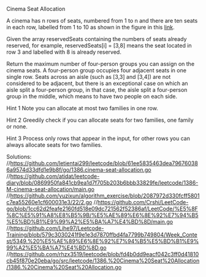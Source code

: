 Cinema Seat Allocation

A cinema has n rows of seats, numbered from 1 to n and there are ten seats in each row, labelled from 1 to 10 as shown in the figure in this [link](https://leetcode.com/problems/cinema-seat-allocation/).

Given the array reservedSeats containing the numbers of seats already reserved, for example, reservedSeats[i] = [3,8] 
means the seat located in row 3 and labelled with 8 is already reserved.

Return the maximum number of four-person groups you can assign on the cinema seats. A four-person group occupies four 
adjacent seats in one single row. Seats across an aisle (such as [3,3] and [3,4]) are not considered to be adjacent, but 
there is an exceptional case on which an aisle split a four-person group, in that case, the aisle split a four-person 
group in the middle, which means to have two people on each side.

Hint 1
Note you can allocate at most two families in one row.

Hint 2
Greedily check if you can allocate seats for two families, one family or none.

Hint 3
Process only rows that appear in the input, for other rows you can always allocate seats for two families.

Solutions:
//https://github.com/letientai299/leetcode/blob/61ee5835463dea796760386a9574d33dfd1e9b8f/go/1386.cinema-seat-allocation.go
//https://github.com/atidat/leetcode-diary/blob/0869950fa841cb9ea1d7f705b203b6bbb33829fe/leetcode/1386-M-cinema-seat-allocation/main.go
//https://github.com/yuzixun/algorithm_exercise/blob/2087972d330fcff5801c7ea55260e1cf600031e3/22/2.go
//https://github.com/Crshi/LeetCode-go/blob/1cc62d2feafe2160fd518e09dc721562f52386af/LeetCode/%E5%8F%8C%E5%91%A8%E8%B5%9B/%E5%AE%89%E6%8E%92%E7%94%B5%E5%BD%B1%E9%99%A2%E5%BA%A7%E4%BD%8D/main.go
//https://github.com/Lihe97/Leetcode-Training/blob/579c3030241f9e1e3d7870ffbd4fa7799b749804/Week_Contest/5349.%20%E5%AE%89%E6%8E%92%E7%94%B5%E5%BD%B1%E9%99%A2%E5%BA%A7%E4%BD%8D.go
//https://github.com/rhzx3519/leetcode/blob/fd4b0dd9eacf042c3ff0d41810cb45f870e20eba/go/src/leetcode/1386.%20Cinema%20Seat%20Allocation/1386.%20Cinema%20Seat%20Allocation.go
